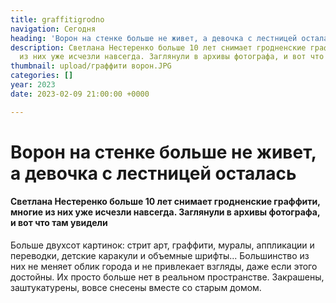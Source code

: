 ```yaml
---
title: graffitigrodno
navigation: Сегодня
heading: 'Ворон на стенке больше не живет, а девочка с лестницей осталась '
description: Светлана Нестеренко больше 10 лет снимает гродненские граффити, многие
  из них уже исчезли навсегда. Заглянули в архивы фотографа, и вот что там увидели
thumbnail: upload/граффити ворон.JPG
categories: []
year: 2023
date: 2023-02-09 21:00:00 +0000

---
```

# **Ворон на стенке больше не живет, а девочка с лестницей осталась**

#### Светлана Нестеренко больше 10 лет снимает гродненские граффити, многие из них уже исчезли навсегда. Заглянули в архивы фотографа, и вот что там увидели

Больше двухсот картинок: стрит арт, граффити, муралы, аппликации и переводки, детские каракули и объемные шрифты... Большинство из них не меняет облик города и не привлекает взгляды, даже если этого достойны. Их просто больше нет в реальном пространстве. Закрашены, заштукатурены,  вовсе снесены вместе со старым домом.  